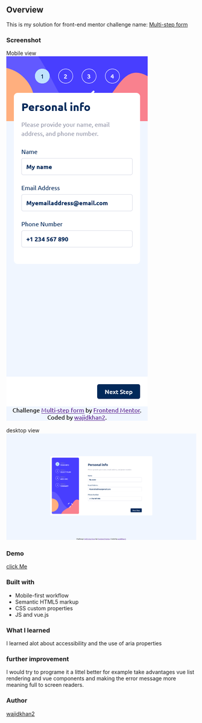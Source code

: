 ## Overview
This is my solution for front-end mentor challenge name: [Multi-step form](https://www.frontendmentor.io/challenges/multistep-form-YVAnSdqQBJ)

### Screenshot
Mobile view\
![](./Screenshots/mobile.png)

desktop view\
![](./Screenshots/desktop.png)

### Demo
[click Me](https://wajidkhan2-frontendmentor-challenges.github.io/multi-step-form-main/)

### Built with
- Mobile-first workflow
- Semantic HTML5 markup
- CSS custom properties
- JS and vue.js

### What I learned
I learned alot about accessibility and the use of aria properties

### further improvement
I would try to programe it a littel better for example take advantages vue list rendering and vue components
and making the error message more meaning full to screen readers.

### Author 
[wajidkhan2](https://github.com/wajidkhan2)
